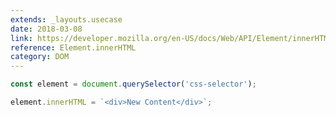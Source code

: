 ```yaml
---
extends: _layouts.usecase
date: 2018-03-08
link: https://developer.mozilla.org/en-US/docs/Web/API/Element/innerHTML
reference: Element.innerHTML
category: DOM
---
```



```javascript
const element = document.querySelector('css-selector');

element.innerHTML = `<div>New Content</div>`;
```
